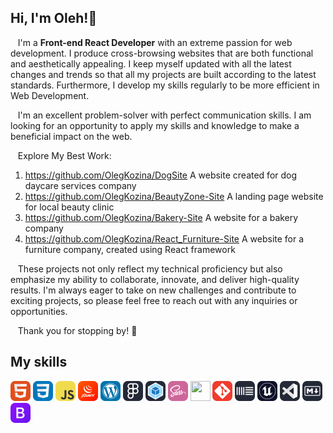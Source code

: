 ## Hi, I'm Oleh!👋

&nbsp;&nbsp;&nbsp;I'm a **Front-end React Developer** with an extreme passion for web development. I produce cross-browsing websites that are both functional and aesthetically appealing. I keep myself updated with all the latest changes and trends so that all my projects are built according to the latest standards. Furthermore, I develop my skills regularly to be more efficient in  Web Development.

&nbsp;&nbsp;&nbsp;I'm an excellent problem-solver with perfect communication skills. I am looking for an opportunity to apply my skills and knowledge to make a beneficial impact on the web.

&nbsp;&nbsp;&nbsp;Explore My Best Work:
1. https://github.com/OlegKozina/DogSite A website created for dog daycare services company
2. https://github.com/OlegKozina/BeautyZone-Site A landing page website for local beauty clinic
3. https://github.com/OlegKozina/Bakery-Site A website for a bakery company
4. https://github.com/OlegKozina/React_Furniture-Site A website for a furniture company, created using React framework


&nbsp;&nbsp;&nbsp;These projects not only reflect my technical proficiency but also emphasize my ability to collaborate, innovate, and deliver high-quality results. I'm always eager to take on new challenges and contribute to exciting projects, so please feel free to reach out with any inquiries or opportunities.

&nbsp;&nbsp;&nbsp;Thank you for stopping by! 🚀






## My skills
<img width="32" height="32" src="https://github.com/tandpfun/skill-icons/blob/main/icons/HTML.svg" alt="" /> <img width="32" height="32" src="https://github.com/tandpfun/skill-icons/blob/main/icons/CSS.svg" alt="" /> <img width="32" height="32" src="https://github.com/tandpfun/skill-icons/blob/main/icons/JavaScript.svg" alt="" /> <img width="32" height="32" src="https://github.com/tandpfun/skill-icons/blob/main/icons/JQuery.svg" alt="" /> <img width="32" height="32" src="https://github.com/tandpfun/skill-icons/blob/main/icons/Wordpress.svg" alt="" /> <img width="32" height="32" src="https://github.com/tandpfun/skill-icons/blob/main/icons/Figma-Dark.svg" alt="" /> <img width="32" height="32" src="https://github.com/tandpfun/skill-icons/blob/main/icons/Webpack-Dark.svg" alt="" /> <img width="32" height="32" src="https://github.com/tandpfun/skill-icons/blob/main/icons/Sass.svg" alt="" /> <img width="32" height="32" src="https://github.com/tandpfun/skill-icons/blob/main/icons/Npm-Dark.svg" alt="" /> <img width="32" height="32" src="https://github.com/tandpfun/skill-icons/blob/main/icons/Git.svg" alt="" /> <img width="32" height="32" src="https://github.com/tandpfun/skill-icons/blob/main/icons/Ableton-Dark.svg" alt="" /> <img width="32" height="32" src="https://github.com/tandpfun/skill-icons/blob/main/icons/UnrealEngine.svg" alt="" /> <img width="32" height="32" src="https://github.com/tandpfun/skill-icons/blob/main/icons/VSCode-Dark.svg" alt="" /> <img width="32" height="32" src="https://github.com/tandpfun/skill-icons/blob/main/icons/Markdown-Dark.svg" alt="" /> <img width="32" height="32" src="https://github.com/tandpfun/skill-icons/blob/main/icons/Bootstrap.svg" alt="" /> 




















